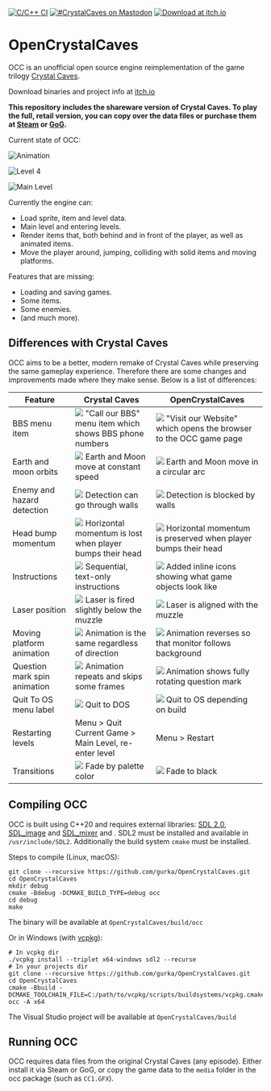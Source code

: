 [![C/C++ CI](https://github.com/gurka/OpenCrystalCaves/actions/workflows/cpp.yml/badge.svg)](https://github.com/gurka/OpenCrystalCaves/actions/workflows/cpp.yml)
[![#CrystalCaves on Mastodon](https://img.shields.io/badge/-%23CrystalCaves-%23303030?logo=mastodon)](https://mastodon.gamedev.place/tags/CrystalCaves)
[![Download at itch.io](https://img.shields.io/badge/-Downloads-%23303030?logo=itchdotio)](https://congusbongus.itch.io/opencrystalcaves)

# OpenCrystalCaves

OCC is an unofficial open source engine reimplementation of the game trilogy [Crystal Caves](https://en.wikipedia.org/wiki/Crystal_Caves).

Download binaries and project info at [itch.io](https://congusbongus.itch.io/opencrystalcaves)

**This repository includes the shareware version of Crystal Caves. To play the full, retail version, you can copy over the data files or purchase them at [Steam](http://store.steampowered.com/app/358260/Crystal_Caves/) or [GoG](https://www.gog.com/game/crystal_caves).**

Current state of OCC:

![Animation](/screenshots/animation.gif?raw=true "Animation")

![Level 4](/screenshots/screenshot2.png?raw=true "Level 4")

![Main Level](/screenshots/screenshot3.png?raw=true "Main Level")

Currently the engine can:

- Load sprite, item and level data.
- Main level and entering levels.
- Render items that, both behind and in front of the player, as well as animated items.
- Move the player around, jumping, colliding with solid items and moving platforms.

Features that are missing:

- Loading and saving games.
- Some items.
- Some enemies.
- (and much more).

## Differences with Crystal Caves

OCC aims to be a better, modern remake of Crystal Caves while preserving the same gameplay experience. Therefore there are some changes and improvements made where they make sense. Below is a list of differences:

| Feature                      | Crystal Caves                                                                                       | OpenCrystalCaves                                                                                          |
| ---------------------------- | --------------------------------------------------------------------------------------------------- | --------------------------------------------------------------------------------------------------------- |
| BBS menu item                | ![](/screenshots/bbs_cc.png) "Call our BBS" menu item which shows BBS phone numbers                 | ![](/screenshots/bbs_occ.png) "Visit our Website" which opens the browser to the OCC game page            |
| Earth and moon orbits        | ![](/screenshots/earthmoon_cc.gif?raw=true) Earth and Moon move at constant speed                   | ![](/screenshots/earthmoon_occ.gif?raw=true) Earth and Moon move in a circular arc                        |
| Enemy and hazard detection   | ![](/screenshots/web_cc.gif?raw=true) Detection can go through walls                                | ![](/screenshots/web_occ.gif?raw=true) Detection is blocked by walls                                      |
| Head bump momentum           | ![](/screenshots/headbump_cc.gif?raw=true) Horizontal momentum is lost when player bumps their head | ![](/screenshots/headbump_occ.gif?raw=true) Horizontal momentum is preserved when player bumps their head |
| Instructions                 | ![](/screenshots/instructions_cc.png) Sequential, text-only instructions                            | ![](/screenshots/instructions_occ.png) Added inline icons showing what game objects look like             |
| Laser position               | ![](/screenshots/laser_cc.gif?raw=true) Laser is fired slightly below the muzzle                    | ![](/screenshots/laser_occ.gif?raw=true) Laser is aligned with the muzzle                                 |
| Moving platform animation    | ![](/screenshots/movingplatform_cc.gif?raw=true) Animation is the same regardless of direction      | ![](/screenshots/movingplatform_occ.gif?raw=true) Animation reverses so that monitor follows background   |
| Question mark spin animation | ![](/screenshots/question_cc.gif?raw=true) Animation repeats and skips some frames                  | ![](/screenshots/question_occ.gif?raw=true) Animation shows fully rotating question mark                  |
| Quit To OS menu label        | ![](/screenshots/quitto_cc.png) Quit to DOS                                                         | ![](/screenshots/quitto_occ.png) Quit to OS depending on build                                            |
| Restarting levels            | Menu > Quit Current Game > Main Level, re-enter level                                               | Menu > Restart                                                                                            |
| Transitions                  | ![](/screenshots/transition_cc.gif?raw=true) Fade by palette color                                  | ![](/screenshots/transition_occ.gif?raw=true) Fade to black                                               |

## Compiling OCC

OCC is built using C++20 and requires external libraries: [SDL 2.0](https://www.libsdl.org/), [SDL_image](https://www.libsdl.org/projects/old/SDL_image/) and [SDL_mixer](https://www.libsdl.org/projects/old/SDL_mixer/) and . SDL2 must be installed and available in `/usr/include/SDL2`. Additionally the build system `cmake` must be installed.

Steps to compile (Linux, macOS):

```
git clone --recursive https://github.com/gurka/OpenCrystalCaves.git
cd OpenCrystalCaves
mkdir debug
cmake -Bdebug -DCMAKE_BUILD_TYPE=debug occ
cd debug
make
```

The binary will be available at `OpenCrystalCaves/build/occ`

Or in Windows (with [vcpkg](https://vcpkg.io)):

```
# In vcpkg dir
./vcpkg install --triplet x64-windows sdl2 --recurse
# In your projects dir
git clone --recursive https://github.com/gurka/OpenCrystalCaves.git
cd OpenCrystalCaves
cmake -Bbuild -DCMAKE_TOOLCHAIN_FILE=C:/path/to/vcpkg/scripts/buildsystems/vcpkg.cmake occ -A x64
```

The Visual Studio project will be available at `OpenCrystalCaves/build`

## Running OCC

OCC requires data files from the original Crystal Caves (any episode). Either install it via Steam or GoG, or copy the game data to the `media` folder in the occ package (such as `CC1.GFX`).
